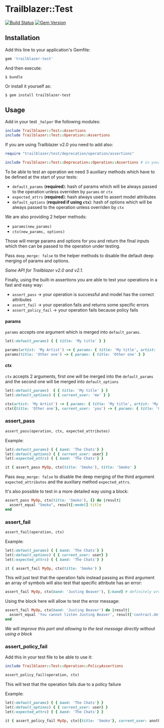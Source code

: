 # Trailblazer::Test

[![Build Status](https://travis-ci.org/trailblazer/trailblazer-test.svg)](https://travis-ci.org/trailblazer/trailblazer-test)
[![Gem Version](https://badge.fury.io/rb/trailblazer-test.svg)](http://badge.fury.io/rb/trailblazer-test)

## Installation

Add this line to your application's Gemfile:

```ruby
gem 'trailblazer-test'
```

And then execute:

    $ bundle

Or install it yourself as:

    $ gem install trailblazer-test

## Usage

Add in your test `_helper` the following modules:

```ruby
include Trailblazer::Test::Assertions
include Trailblazer::Test::Operation::Assertions
```

If you are using Trailblazer v2.0 you need to add also:

```ruby
require "trailblazer/test/deprecation/operation/assertions"

include Trailblazer::Test::Deprecation::Operation::Assertions # in your test class
```

To be able to test an operation we need 3 auxiliary methods which have to be defined at the start of your tests:
* `default_params` (**required**): hash of params which will be always passed to the operation unless overriden by `params` or `ctx`
* `expected_attrs` (**required**): hash always used to assert model attributes
* `default_options` (**required if using `ctx`**): hash of options which will be always passed to the operation unless overriden by `ctx`

We are also providing 2 helper methods:
* `params(new_params)`
* `ctx(new_params, options)`

Those will merge params and options for you and return the final inputs which then can be passed to the operation under testing.

Pass `deep_merge: false` to the helper methods to disable the default deep merging of params and options.

*Same API for Trailblazer v2.0 and v2.1.*

Finally, using the built-in assertions you are able to test your operations in a fast and easy way:
* `assert_pass` -> your operation is successful and model has the correct attributes
* `assert_fail` -> your operation fails and returns some specific errors
* `assert_policy_fail` -> your operation fails because policy fails

#### params

`params` accepts one argument which is merged into `default_params`.

```ruby
let(:default_params) { { title: 'My title' } }

params(artist: 'My Artist') -> { params: { title: 'My title', artist: 'My Artist' } }
params(title: 'Other one') -> { params: { title: 'Other one' } }
```

#### ctx

`ctx` accepts 2 arguments, first one will be merged into the `default_params` and the second one will be merged into `default_options`

```ruby
let(:default_params)  { { title: 'My title' } }
let(:default_options) { { current_user: 'me' } }

ctx(artist: 'My Artist') -> { params: { title: 'My title', artist: 'My Artist' }, current_user: 'me' }
ctx({title: 'Other one'}, current_user: 'you') -> { params: { title: 'Other one' }, current_user: 'you' }
```

### assert_pass

```ruby
assert_pass(operation, ctx, expected_attributes)
```

Example:
```ruby
let(:default_params) { { band: 'The Chats'} }
let(:default_options) { { current_user: user} }
let(:expected_attrs) { { band: 'The Chats'} }

it { assert_pass MyOp, ctx(title: 'Smoko'), title: 'Smoko' }
```

Pass `deep_merge: false` to disable the deep merging of the third argument `expected_attributes` and the auxiliary method `expected_attrs`.

It's also possible to test in a more detailed way using a block:

```ruby
assert_pass MyOp, ctx(title: 'Smoko'), {} do |result|
  assert_equal "Smoko", result[:model].title
end
```

### assert_fail

```ruby
assert_fail(operation, ctx)
```

Example:
```ruby
let(:default_params) { { band: 'The Chats'} }
let(:default_options) { { current_user: user} }
let(:expected_attrs) { { band: 'The Chats'} }

it { assert_fail MyOp, ctx(title: 'Smoko') }
```

This will just test that the operation fails instead passing as third argument an array of symbols will also test that specific attribute has an error:

```ruby
assert_fail MyOp, ctx(band: 'Justing Beaver'), [:band] # definitely wrong!!!!
```

Using the block here will allow to test the error message:

```ruby
assert_fail MyOp, ctx(band: 'Justing Beaver') do |result|
  assert_equal 'You cannot listen Justing Beaver', result['contract.default'].errors.messages[:band]
end
```

*We will improve this part and allowing to the test message directly without using a block*


### assert_policy_fail

Add this in your test file to be able to use it:
```ruby
include Trailblazer::Test::Operation::PolicyAssertions
```

```ruby
assert_policy_fail(operation, ctx)
```

This will test that the operation fails due to a policy failure

Example:
```ruby
let(:default_params) { { band: 'The Chats'} }
let(:default_options) { { current_user: user} }
let(:expected_attrs) { { band: 'The Chats'} }

it { assert_policy_fail MyOp, ctx({title: 'Smoko'}, current_user: another) }
```
